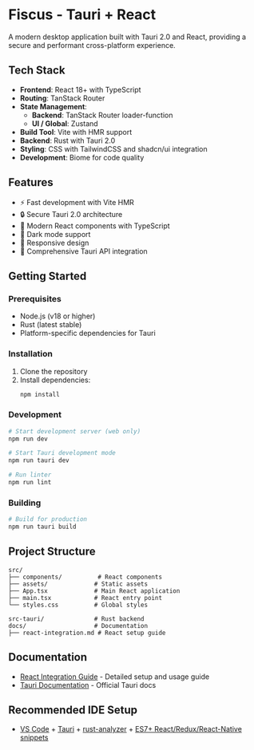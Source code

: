 # Fiscus - Tauri + React

A modern desktop application built with Tauri 2.0 and React, providing a secure and performant cross-platform experience.

## Tech Stack

- **Frontend**: React 18+ with TypeScript
- **Routing**: TanStack Router
- **State Management**:
   - **Backend**: TanStack Router loader-function
   - **UI / Global**: Zustand
- **Build Tool**: Vite with HMR support
- **Backend**: Rust with Tauri 2.0
- **Styling**: CSS with TailwindCSS and shadcn/ui integration
- **Development**: Biome for code quality

## Features

- ⚡ Fast development with Vite HMR
- 🔒 Secure Tauri 2.0 architecture
- 🎨 Modern React components with TypeScript
- 🌙 Dark mode support
- 📱 Responsive design
- 🔧 Comprehensive Tauri API integration

## Getting Started

### Prerequisites

- Node.js (v18 or higher)
- Rust (latest stable)
- Platform-specific dependencies for Tauri

### Installation

1. Clone the repository
2. Install dependencies:
   ```bash
   npm install
   ```

### Development

```bash
# Start development server (web only)
npm run dev

# Start Tauri development mode
npm run tauri dev

# Run linter
npm run lint
```

### Building

```bash
# Build for production
npm run tauri build
```

## Project Structure

```
src/
├── components/          # React components
├── assets/             # Static assets
├── App.tsx             # Main React application
├── main.tsx            # React entry point
└── styles.css          # Global styles

src-tauri/              # Rust backend
docs/                   # Documentation
├── react-integration.md # React setup guide
```

## Documentation

- [React Integration Guide](docs/react-integration.md) - Detailed setup and usage guide
- [Tauri Documentation](https://v2.tauri.app/) - Official Tauri docs

## Recommended IDE Setup

- [VS Code](https://code.visualstudio.com/) + [Tauri](https://marketplace.visualstudio.com/items?itemName=tauri-apps.tauri-vscode) + [rust-analyzer](https://marketplace.visualstudio.com/items?itemName=rust-lang.rust-analyzer) + [ES7+ React/Redux/React-Native snippets](https://marketplace.visualstudio.com/items?itemName=dsznajder.es7-react-js-snippets)
